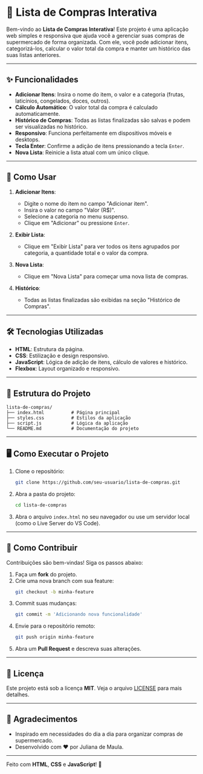 
# 🛒 Lista de Compras Interativa

Bem-vindo ao **Lista de Compras Interativa**! Este projeto é uma aplicação web simples e responsiva que ajuda você a gerenciar suas compras de supermercado de forma organizada. Com ele, você pode adicionar itens, categorizá-los, calcular o valor total da compra e manter um histórico das suas listas anteriores.

---

## ✨ Funcionalidades

- **Adicionar Itens**: Insira o nome do item, o valor e a categoria (frutas, laticínios, congelados, doces, outros).
- **Cálculo Automático**: O valor total da compra é calculado automaticamente.
- **Histórico de Compras**: Todas as listas finalizadas são salvas e podem ser visualizadas no histórico.
- **Responsivo**: Funciona perfeitamente em dispositivos móveis e desktops.
- **Tecla Enter**: Confirme a adição de itens pressionando a tecla `Enter`.
- **Nova Lista**: Reinicie a lista atual com um único clique.

---

## 🚀 Como Usar

1. **Adicionar Itens**:
   - Digite o nome do item no campo "Adicionar item".
   - Insira o valor no campo "Valor (R$)".
   - Selecione a categoria no menu suspenso.
   - Clique em "Adicionar" ou pressione `Enter`.

2. **Exibir Lista**:
   - Clique em "Exibir Lista" para ver todos os itens agrupados por categoria, a quantidade total e o valor da compra.

3. **Nova Lista**:
   - Clique em "Nova Lista" para começar uma nova lista de compras.

4. **Histórico**:
   - Todas as listas finalizadas são exibidas na seção "Histórico de Compras".

---

## 🛠️ Tecnologias Utilizadas

- **HTML**: Estrutura da página.
- **CSS**: Estilização e design responsivo.
- **JavaScript**: Lógica de adição de itens, cálculo de valores e histórico.
- **Flexbox**: Layout organizado e responsivo.

---

## 📂 Estrutura do Projeto

```
lista-de-compras/
├── index.html          # Página principal
├── styles.css          # Estilos da aplicação
├── script.js           # Lógica da aplicação
└── README.md           # Documentação do projeto
```

---

## 🖥️ Como Executar o Projeto

1. Clone o repositório:
   ```bash
   git clone https://github.com/seu-usuario/lista-de-compras.git
   ```

2. Abra a pasta do projeto:
   ```bash
   cd lista-de-compras
   ```

3. Abra o arquivo `index.html` no seu navegador ou use um servidor local (como o Live Server do VS Code).

---

## 🤝 Como Contribuir

Contribuições são bem-vindas! Siga os passos abaixo:

1. Faça um **fork** do projeto.
2. Crie uma nova branch com sua feature:
   ```bash
   git checkout -b minha-feature
   ```
3. Commit suas mudanças:
   ```bash
   git commit -m 'Adicionando nova funcionalidade'
   ```
4. Envie para o repositório remoto:
   ```bash
   git push origin minha-feature
   ```
5. Abra um **Pull Request** e descreva suas alterações.

---

## 📄 Licença

Este projeto está sob a licença **MIT**. Veja o arquivo [LICENSE](LICENSE) para mais detalhes.

---

## 🙏 Agradecimentos

- Inspirado em necessidades do dia a dia para organizar compras de supermercado.
- Desenvolvido com ❤️ por Juliana de Maula.

---

Feito com **HTML**, **CSS** e **JavaScript**! 🚀


